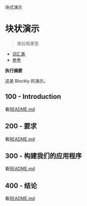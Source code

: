 块式演示

# 块状演示

> 斯拉格莱恩

-   [词汇表](./GLOSSARY.md)
-   [参考](./REFERENCES.md)

**执行摘要**

这是 Blockly 的演示。

## 100 - Introduction

看[README.md](./100/README.md)

## 200 - 要求

看[README.md](./200/README.md)

## 300 - 构建我们的应用程序

看[README.md](./300/README.md)

## 400 - 结论

看[README.md](./400/README.md)
